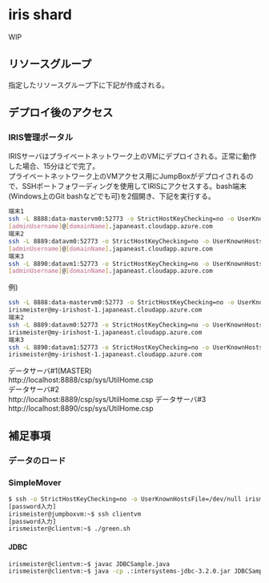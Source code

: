# iris shard
WIP  
## リソースグループ
指定したリソースグループ下に下記が作成される。

## デプロイ後のアクセス
### IRIS管理ポータル  

IRISサーバはプライベートネットワーク上のVMにデプロイされる。正常に動作した場合、15分ほどで完了。  
プライベートネットワーク上のVMアクセス用にJumpBoxがデプロイされるので、SSHポートフォワーディングを使用してIRISにアクセスする。bash端末(Windows上のGit bashなどでも可)を2個開き、下記を実行する。

```bash
端末1
ssh -L 8888:data-mastervm0:52773 -o StrictHostKeyChecking=no -o UserKnownHostsFile=/dev/null \
[adminUsername]@[domainName].japaneast.cloudapp.azure.com
端末2
ssh -L 8889:datavm0:52773 -o StrictHostKeyChecking=no -o UserKnownHostsFile=/dev/null \
[adminUsername]@[domainName].japaneast.cloudapp.azure.com
端末3
ssh -L 8890:datavm1:52773 -o StrictHostKeyChecking=no -o UserKnownHostsFile=/dev/null \
[adminUsername]@[domainName].japaneast.cloudapp.azure.com
```

例) 
```bash
ssh -L 8888:data-mastervm0:52773 -o StrictHostKeyChecking=no -o UserKnownHostsFile=/dev/null \
irismeister@my-irishost-1.japaneast.cloudapp.azure.com
端末2
ssh -L 8889:datavm0:52773 -o StrictHostKeyChecking=no -o UserKnownHostsFile=/dev/null \
irismeister@my-irishost-1.japaneast.cloudapp.azure.com
端末3
ssh -L 8890:datavm1:52773 -o StrictHostKeyChecking=no -o UserKnownHostsFile=/dev/null \
irismeister@my-irishost-1.japaneast.cloudapp.azure.com
```
データサーバ#1(MASTER)  
http://localhost:8888/csp/sys/UtilHome.csp  
データサーバ#2  
http://localhost:8889/csp/sys/UtilHome.csp
データサーバ#3  
http://localhost:8890/csp/sys/UtilHome.csp

## 補足事項
### データのロード
### SimpleMover
```bash
$ ssh -o StrictHostKeyChecking=no -o UserKnownHostsFile=/dev/null irismeister@my-irishost-1.japaneast.cloudapp.azure.com
[password入力]
irismeister@jumpboxvm:~$ ssh clientvm
[password入力]
irismeister@clientvm:~$ ./green.sh
```
#### JDBC
```bash
irismeister@clientvm:~$ javac JDBCSample.java
irismeister@clientvm:~$ java -cp .:intersystems-jdbc-3.2.0.jar JDBCSample
```
